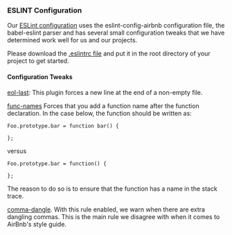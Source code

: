 ### ESLINT Configuration
Our [ESLint configuration](https://github.com/teamhacksmiths/project-resources/blob/master/configuration/.eslintrc) uses the eslint-config-airbnb configuration file, the babel-eslint parser and has several small configuration tweaks that we have determined work well for us and our projects.

Please download the [.eslintrc file](https://github.com/teamhacksmiths/project-resources/blob/master/configuration/.eslintrc) and put it in the root directory of your project to get started.

#### Configuration Tweaks
[eol-last](https://github.com/eslint/eslint/blob/master/docs/rules/eol-last.md): This plugin forces a new line at the end of a non-empty file.

[func-names](http://eslint.org/docs/rules/func-names) Forces that you add a function name after the function declaration.  In the case below, the function should be written as:
```
Foo.prototype.bar = function bar() {

};
```

versus
```
Foo.prototype.bar = function() {

};
```

The reason to do so is to ensure that the function has a name in the stack trace.

[comma-dangle](http://eslint.org/docs/rules/comma-dangle). With this rule enabled, we warn when there are extra dangling commas.  This is the main rule we disagree with when it comes to AirBnb's style guide.
